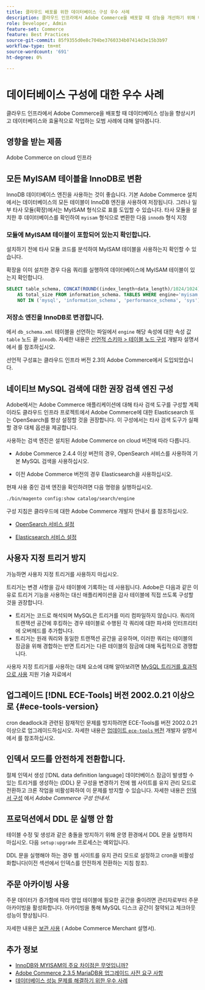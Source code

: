 ```yaml
---
title: 클라우드 배포를 위한 데이터베이스 구성 우수 사례
description: 클라우드 인프라에서 Adobe Commerce을 배포할 때 성능을 개선하기 위해 데이터베이스 및 애플리케이션 설정을 구성하는 방법을 알아봅니다.
role: Developer, Admin
feature-set: Commerce
feature: Best Practices
source-git-commit: 85f9355d0e8c704be3760334b07414d3e15b3b97
workflow-type: tm+mt
source-wordcount: '691'
ht-degree: 0%

---
```


# 데이터베이스 구성에 대한 우수 사례

클라우드 인프라에서 Adobe Commerce을 배포할 때 데이터베이스 성능을 향상시키고 데이터베이스와 효율적으로 작업하는 모범 사례에 대해 알아봅니다.

## 영향을 받는 제품

Adobe Commerce on cloud 인프라

## 모든 MyISAM 테이블을 InnoDB로 변환

InnoDB 데이터베이스 엔진을 사용하는 것이 좋습니다. 기본 Adobe Commerce 설치에서는 데이터베이스의 모든 테이블이 InnoDB 엔진을 사용하여 저장됩니다. 그러나 일부 타사 모듈(확장)에서는 MyISAM 형식으로 표를 도입할 수 있습니다. 타사 모듈을 설치한 후 데이터베이스를 확인하여 `myisam` 형식으로 변환한 다음 `innodb` 형식 지정

### 모듈에 MyISAM 테이블이 포함되어 있는지 확인합니다.

설치하기 전에 타사 모듈 코드를 분석하여 MyISAM 테이블을 사용하는지 확인할 수 있습니다.

확장을 이미 설치한 경우 다음 쿼리를 실행하여 데이터베이스에 MyISAM 테이블이 있는지 확인합니다.

```sql
SELECT table_schema, CONCAT(ROUND((index_length+data_length)/1024/1024),'MB')
    AS total_size FROM information_schema. TABLES WHERE engine='myisam' AND table_schema
    NOT IN ('mysql', 'information_schema', 'performance_schema', 'sys');
```

### 저장소 엔진을 InnoDB로 변경합니다.

에서 `db_schema.xml` 테이블을 선언하는 파일에서 `engine` 해당 속성에 대한 속성 값 `table` 노드 끝 `innodb`. 자세한 내용은 [선언적 스키마 > 테이블 노드 구성](https://developer.adobe.com/commerce/php/development/components/declarative-schema/configuration/) 개발자 설명서에서 를 참조하십시오.

선언적 구성표는 클라우드 인프라 버전 2.3의 Adobe Commerce에서 도입되었습니다.

## 네이티브 MySQL 검색에 대한 권장 검색 엔진 구성

Adobe에서는 Adobe Commerce 애플리케이션에 대해 타사 검색 도구를 구성할 계획이라도 클라우드 인프라 프로젝트에서 Adobe Commerce에 대한 Elasticsearch 또는 OpenSearch를 항상 설정할 것을 권장합니다. 이 구성에서는 타사 검색 도구가 실패할 경우 대체 옵션을 제공합니다.

사용하는 검색 엔진은 설치된 Adobe Commerce on cloud 버전에 따라 다릅니다.

- Adobe Commerce 2.4.4 이상 버전의 경우, OpenSearch 서비스를 사용하여 기본 MySQL 검색을 사용하십시오.

- 이전 Adobe Commerce 버전의 경우 Elasticsearch을 사용하십시오.

현재 사용 중인 검색 엔진을 확인하려면 다음 명령을 실행하십시오.

```bash
./bin/magento config:show catalog/search/engine
```

구성 지침은 클라우드에 대한 Adobe Commerce 개발자 안내서 를 참조하십시오.

- [OpenSearch 서비스 설정](https://devdocs.magento.com/cloud/project/services-opensearch.html)

- [Elasticsearch 서비스 설정](https://devdocs.magento.com/cloud/project/services-elastic.html)

## 사용자 지정 트리거 방지

가능하면 사용자 지정 트리거를 사용하지 마십시오.

트리거는 변경 사항을 감사 테이블에 기록하는 데 사용됩니다. Adobe은 다음과 같은 이유로 트리거 기능을 사용하는 대신 애플리케이션을 감사 테이블에 직접 쓰도록 구성할 것을 권장합니다.

- 트리거는 코드로 해석되며 MySQL은 트리거를 미리 컴파일하지 않습니다. 쿼리의 트랜잭션 공간에 후킹하는 경우 테이블로 수행된 각 쿼리에 대한 파서와 인터프리터에 오버헤드를 추가합니다.
- 트리거는 원래 쿼리와 동일한 트랜잭션 공간을 공유하며, 이러한 쿼리는 테이블의 잠금을 위해 경합하는 반면 트리거는 다른 테이블의 잠금에 대해 독립적으로 경쟁합니다.

사용자 지정 트리거를 사용하는 대체 요소에 대해 알아보려면 [MySQL 트리거를 효과적으로 사용](mysql-triggers-usage.md) 지원 기술 자료에서

## 업그레이드 [!DNL ECE-Tools] 버전 2002.0.21 이상으로 {#ece-tools-version}

cron deadlock과 관련된 잠재적인 문제를 방지하려면 ECE-Tools를 버전 2002.0.21 이상으로 업그레이드하십시오. 자세한 내용은 [업데이트 `ece-tools` 버전](https://devdocs.magento.com/cloud/project/ece-tools-update.html) 개발자 설명서에서 를 참조하십시오.

## 인덱서 모드를 안전하게 전환합니다.

<!--This best practice might belong in the Maintenance phase. Database lock prevention might be consolidated under a single heading-->

절체 인덱서 생성 [!DNL data definition language] 데이터베이스 잠금이 발생할 수 있는 트리거를 생성하는 (DDL) 문 구성을 변경하기 전에 웹 사이트를 유지 관리 모드로 전환하고 크론 작업을 비활성화하여 이 문제를 방지할 수 있습니다.
자세한 내용은 [인덱서 구성](https://experienceleague.adobe.com/docs/commerce-operations/configuration-guide/cli/manage-indexers.html#configure-indexers-1) 에서 *Adobe Commerce 구성 안내서*.

## 프로덕션에서 DDL 문 실행 안 함

테이블 수정 및 생성과 같은 충돌을 방지하기 위해 운영 환경에서 DDL 문을 실행하지 마십시오. 다음 `setup:upgrade` 프로세스는 예외입니다.

DDL 문을 실행해야 하는 경우 웹 사이트를 유지 관리 모드로 설정하고 cron을 비활성화합니다(이전 섹션에서 인덱스를 안전하게 전환하는 지침 참조).

## 주문 아카이빙 사용

주문 데이터가 증가함에 따라 영업 테이블에 필요한 공간을 줄이려면 관리자로부터 주문 아카이빙을 활성화합니다. 아카이빙을 통해 MySQL 디스크 공간이 절약되고 체크아웃 성능이 향상됩니다.

자세한 내용은 [보관 사용](https://experienceleague.adobe.com/docs/commerce-admin/stores-sales/order-management/orders/order-archive.html) ( Adobe Commerce Merchant 설명서).

## 추가 정보

- [InnoDB와 MYISAM의 주요 차이점은 무엇입니까?](http://www.expertphp.in/article/what-are-the-main-differences-between-innodb-and-myisam)
- [Adobe Commerce 2.3.5 MariaDB용 업그레이드 사전 요구 사항](../maintenance/commerce-235-upgrade-prerequisites-mariadb.md)
- [데이터베이스 성능 문제를 해결하기 위한 우수 사례](../maintenance/resolve-database-performance-issues.md)

